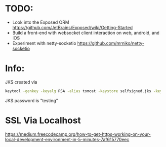 # TODO:

- Look into the Exposed ORM https://github.com/JetBrains/Exposed/wiki/Getting-Started
- Build a front-end with websocket client interaction on web, android, and IOS
- Experiment with netty-socketio https://github.com/mrniko/netty-socketio

# Info:

JKS created via
```bash
keytool -genkey -keyalg RSA -alias tomcat -keystore selfsigned.jks -keysize 2048
```

JKS password is "testing"

# SSL Via Localhost

https://medium.freecodecamp.org/how-to-get-https-working-on-your-local-development-environment-in-5-minutes-7af615770eec
